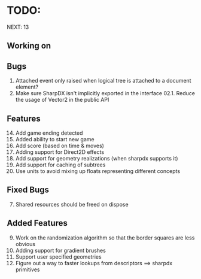 ﻿TODO:
=====

NEXT: 13

Working on
----------

Bugs
----
01. Attached event only raised when logical tree is attached to a document element?
02. Make sure SharpDX isn't implicitly exported in the interface
02.1. Reduce the usage of Vector2 in the public API

Features
--------
14. Add game ending detected 
15. Added ability to start new game
16. Add score (based on time & moves)
12. Adding support for Direct2D effects
04. Add support for geometry realizations (when sharpdx supports it)
05. Add support for caching of subtrees
06. Use units to avoid mixing up floats representing different concepts


Fixed Bugs
----------
07. Shared resources should be freed on dispose

Added Features
--------------
09. Work on the randomization algorithm so that the border squares are less obvious
11. Adding support for gradient brushes
10. Support user specified geometries
03. Figure out a way to faster lookups from descriptors ==> sharpdx primitives

